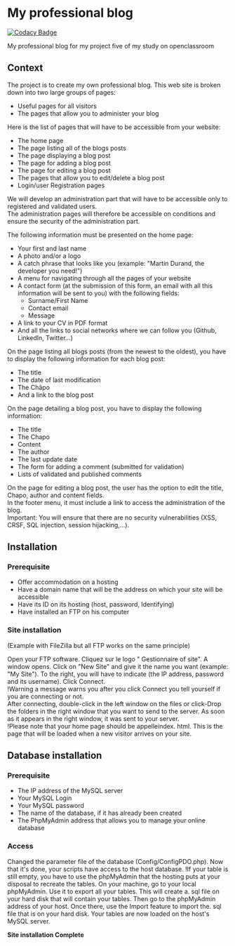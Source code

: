 # My professional blog

[![Codacy Badge](https://api.codacy.com/project/badge/Grade/93291baa746f45d7ae67a5859936cd8f)](https://app.codacy.com/app/michaelgtfr/my_professional_blog?utm_source=github.com&utm_medium=referral&utm_content=michaelgtfr/my_professional_blog&utm_campaign=Badge_Grade_Settings)

My professional blog for my project five of my study on openclassroom

## Context

The project is to create my own professional blog. This web site is broken down into two large groups of pages:

+ Useful pages for all visitors  
+ The pages that allow you to administer your blog  
  
Here is the list of pages that will have to be accessible from your website:
  
+ The home page  
+ The page listing all of the blogs posts  
+ The page displaying a blog post  
+ The page for adding a blog post  
+ The page for editing a blog post  
+ The pages that allow you to edit/delete a blog post  
+ Login/user Registration pages  
  
We will develop an administration part that will have to be accessible only to registered and validated users.  
The administration pages will therefore be accessible on conditions and ensure the security of the administration part.  

The following information must be presented on the home page:  

+ Your first and last name  
+ A photo and/or a logo  
+ A catch phrase that looks like you (example: "Martin Durand, the developer you need!")  
+ A menu for navigating through all the pages of your website  
+ A contact form (at the submission of this form, an email with all this information will be sent to you) with the following fields:       
  + Surname/First Name    
  + Contact email  
  + Message   
+ A link to your CV in PDF format  
+ And all the links to social networks where we can follow you (Github, LinkedIn, Twitter...)  

On the page listing all blogs posts (from the newest to the oldest), you have to display the following information for each blog post:  

+ The title  
+ The date of last modification  
+ The Châpo  
+ And a link to the blog post  
  
On the page detailing a blog post, you have to display the following information:  

+ The title  
+ The Chapo  
+ Content  
+ The author  
+ The last update date  
+ The form for adding a comment (submitted for validation)  
+ Lists of validated and published comments  
  
On the page for editing a blog post, the user has the option to edit the title, Chapo, author and content fields.  
In the footer menu, it must include a link to access the administration of the blog.  
Important: You will ensure that there are no security vulnerabilities (XSS, CRSF, SQL injection, session hijacking,...).  

## Installation

### Prerequisite

+ Offer accommodation on a hosting  
+ Have a domain name that will be the address on which your site will be accessible  
+ Have its ID on its hosting (host, password, Identifying)  
+ Have installed an FTP on his computer  
  
### Site installation
(Example with FileZilla but all FTP works on the same principle)  

  Open your FTP software. Cliquez sur le logo " Gestionnaire of site". A window opens. Click on "New Site" and give it the name you want (example: "My Site"). To the right, you will have to indicate (the IP address, password and its username). Click Connect.  
  !Warning a message warns you after you click Connect you tell yourself if you are connecting or not.  
  After connecting, double-click in the left window on the files or click-Drop the folders in the right window that you want to send to the server. As soon as it appears in the right window, it was sent to your server.  
  !Please note that your home page should be appelleindex. html. This is the page that will be loaded when a new visitor arrives on your site.  
  
## Database installation

### Prerequisite

+ The IP address of the MySQL server  
+ Your MySQL Login  
+ Your MySQL password  
+ The name of the database, if it has already been created  
+ The PhpMyAdmin address that allows you to manage your online database  
  
### Access

   Changed the parameter file of the database (Config/ConfigPDO.php). Now that it's done, your scripts have access to the host database.
   !If your table is still empty, you have to use the phpMyAdmin that the hosting puts at your disposal to recreate the tables. On your machine, go to your local phpMyAdmin. Use it to export all your tables. This will create a. sql file on your hard disk that will contain your tables. Then go to the phpMyAdmin address of your host. Once there, use the Import feature to import the. sql file that is on your hard disk. Your tables are now loaded on the host's MySQL server.  
   
   __Site installation Complete__
